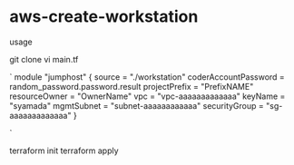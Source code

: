 # aws-create-workstation


usage 

git clone
vi main.tf

`
module "jumphost" {
  source        = "./workstation"
  coderAccountPassword = random_password.password.result
  projectPrefix = "PrefixNAME"
  resourceOwner = "OwnerName"
  vpc           = "vpc-aaaaaaaaaaaaa"
  keyName       = "syamada"
  mgmtSubnet    = "subnet-aaaaaaaaaaaa"
  securityGroup = "sg-aaaaaaaaaaaaa"
}

`
 
terraform init
terraform apply
